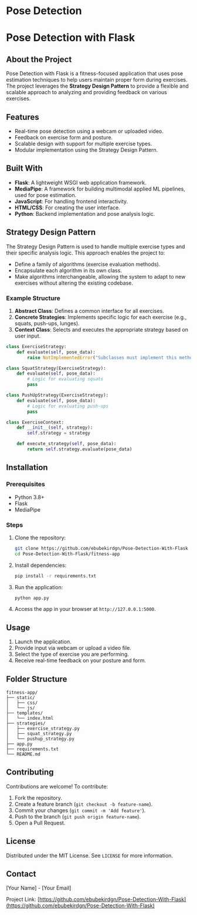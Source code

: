  # Pose Detection
 
# Pose Detection with Flask

## About the Project
Pose Detection with Flask is a fitness-focused application that uses pose estimation techniques to help users maintain proper form during exercises. The project leverages the **Strategy Design Pattern** to provide a flexible and scalable approach to analyzing and providing feedback on various exercises.

## Features
- Real-time pose detection using a webcam or uploaded video.
- Feedback on exercise form and posture.
- Scalable design with support for multiple exercise types.
- Modular implementation using the Strategy Design Pattern.

## Built With
- **Flask**: A lightweight WSGI web application framework.
- **MediaPipe**: A framework for building multimodal applied ML pipelines, used for pose estimation.
- **JavaScript**: For handling frontend interactivity.
- **HTML/CSS**: For creating the user interface.
- **Python**: Backend implementation and pose analysis logic.

## Strategy Design Pattern
The Strategy Design Pattern is used to handle multiple exercise types and their specific analysis logic. This approach enables the project to:

- Define a family of algorithms (exercise evaluation methods).
- Encapsulate each algorithm in its own class.
- Make algorithms interchangeable, allowing the system to adapt to new exercises without altering the existing codebase.

### Example Structure
1. **Abstract Class**: Defines a common interface for all exercises.
2. **Concrete Strategies**: Implements specific logic for each exercise (e.g., squats, push-ups, lunges).
3. **Context Class**: Selects and executes the appropriate strategy based on user input.

```python
class ExerciseStrategy:
    def evaluate(self, pose_data):
        raise NotImplementedError("Subclasses must implement this method")

class SquatStrategy(ExerciseStrategy):
    def evaluate(self, pose_data):
        # Logic for evaluating squats
        pass

class PushUpStrategy(ExerciseStrategy):
    def evaluate(self, pose_data):
        # Logic for evaluating push-ups
        pass

class ExerciseContext:
    def __init__(self, strategy):
        self.strategy = strategy

    def execute_strategy(self, pose_data):
        return self.strategy.evaluate(pose_data)
```

## Installation

### Prerequisites
- Python 3.8+
- Flask
- MediaPipe

### Steps
1. Clone the repository:
   ```bash
   git clone https://github.com/ebubekirdgn/Pose-Detection-With-Flask
   cd Pose-Detection-With-Flask/fitness-app
   ```

2. Install dependencies:
   ```bash
   pip install -r requirements.txt
   ```

3. Run the application:
   ```bash
   python app.py
   ```

4. Access the app in your browser at `http://127.0.0.1:5000`.

## Usage
1. Launch the application.
2. Provide input via webcam or upload a video file.
3. Select the type of exercise you are performing.
4. Receive real-time feedback on your posture and form.

## Folder Structure
```
fitness-app/
├── static/
│   ├── css/
│   └── js/
├── templates/
│   └── index.html
├── strategies/
│   ├── exercise_strategy.py
│   ├── squat_strategy.py
│   └── pushup_strategy.py
├── app.py
├── requirements.txt
└── README.md
```

## Contributing
Contributions are welcome! To contribute:
1. Fork the repository.
2. Create a feature branch (`git checkout -b feature-name`).
3. Commit your changes (`git commit -m 'Add feature'`).
4. Push to the branch (`git push origin feature-name`).
5. Open a Pull Request.

## License
Distributed under the MIT License. See `LICENSE` for more information.

## Contact
[Your Name] - [Your Email]

Project Link: [https://github.com/ebubekirdgn/Pose-Detection-With-Flask](https://github.com/ebubekirdgn/Pose-Detection-With-Flask)

